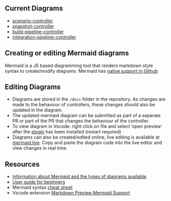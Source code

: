 
## Current Diagrams
- [scenario-controller](https://github.com/konflux-ci/integration-service/blob/main/docs/scenario-controller.md)
- [snapshot-controller](https://github.com/konflux-ci/integration-service/blob/main/docs/snapshot-controller.md)
- [build-pipeline-controller](https://github.com/konflux-ci/integration-service/blob/main/docs/build_pipeline_controller.md)
- [integration-pipeline-controller](https://github.com/konflux-ci/integration-service/blob/main/docs/integration_pipeline_controller.md)

## Creating or editing Mermaid diagrams

Mermaid is a JS based diagramming tool that renders markdown style syntax to create/modify diagrams. Mermaid has [native support in Github](https://github.com/github/roadmap/issues/372)

## Editing Diagrams
- Diagrams are stored in the `/docs` folder in the repository. As changes are made to the behaviour of controllers, these changes should also be updated in the diagram. 
- The updated mermaid diagram can be submitted as part of a separate PR or part of the PR that changes the behaviour of the controller. 
- To view diagram in Vscode: right click on file and select ‘open preview’ after the  [plugin](https://marketplace.visualstudio.com/items?itemName=bierner.markdown-mermaid) has been installed (restart required)
- Diagrams can also be created/edited online, live editing is available at [mermaid.live](https://mermaid.live/edit). Copy and paste the diagram code into the live editor and view changes in real time. 
## Resources
- [Information about Mermaid and the types of diagrams available](https://mermaid.js.org/intro/)
- [User guide for beginners](https://mermaid.js.org/intro/n00b-gettingStarted.html)
- Mermaid syntax [cheat sheet](https://jojozhuang.github.io/tutorial/mermaid-cheat-sheet/)
- Vscode extension [Markdown Preview Mermaid Support](https://marketplace.visualstudio.com/items?itemName=bierner.markdown-mermaid)


